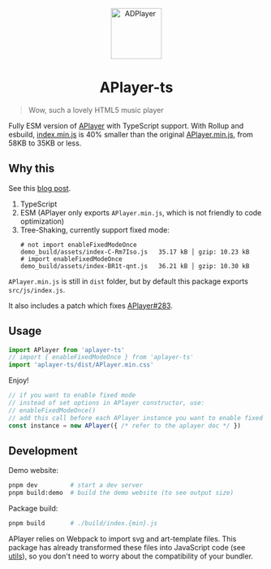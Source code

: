 <p align="center">
<img src="https://i.imgur.com/LnPvZvO.png" alt="ADPlayer" width="100">
</p>
<h1 align="center">APlayer-ts</h1>

> Wow, such a lovely HTML5 music player

Fully ESM version of [APlayer](https://github.com/MoePlayer/APlayer/) with TypeScript support. With Rollup and esbuild, [index.min.js](build/index.min.js) is 40% smaller than the original [APlayer.min.js](dist/APlayer.min.js), from 58KB to 35KB or less.

## Why this

See this [blog post](https://blog.liuly.moe/posts/tree-shaking).

1. TypeScript
2. ESM (APlayer only exports `APlayer.min.js`, which is not friendly to code optimization)
3. Tree-Shaking, currently support fixed mode:
   ```shell
   # not import enableFixedModeOnce
   demo_build/assets/index-C-Rm7Iso.js   35.17 kB │ gzip: 10.23 kB
   # import enableFixedModeOnce
   demo_build/assets/index-BR1t-qnt.js   36.21 kB │ gzip: 10.30 kB
   ```

`APlayer.min.js` is still in `dist` folder, but by default this package exports `src/js/index.js`.

It also includes a patch which fixes [APlayer#283](https://github.com/DIYgod/APlayer/issues/283).

## Usage

```TypeScript
import APlayer from 'aplayer-ts'
// import { enableFixedModeOnce } from 'aplayer-ts'
import 'aplayer-ts/dist/APlayer.min.css'
```

Enjoy!

```TypeScript
// if you want to enable fixed mode
// instead of set options in APlayer constructor, use:
// enableFixedModeOnce()
// add this call before each APlayer instance you want to enable fixed mode
const instance = new APlayer({ /* refer to the aplayer doc */ })
```

## Development

Demo website:

```bash
pnpm dev         # start a dev server
pnpm build:demo  # build the demo website (to see output size)
```

Package build:

```bash
pnpm build       # ./build/index.{min}.js
```

APlayer relies on Webpack to import svg and art-template files. This package has already transformed these files into JavaScript code (see [utils](./utils)), so you don't need to worry about the compatibility of your bundler.
